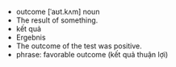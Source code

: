 - outcome	[ˈaʊt.kʌm]	noun	
- The result of something.
- kết quả
- Ergebnis
- The outcome of the test was positive.
- phrase: favorable outcome (kết quả thuận lợi)